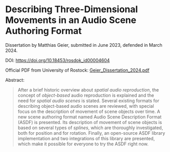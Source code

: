Describing Three-Dimensional Movements in an Audio Scene Authoring Format
=========================================================================

Dissertation by Matthias Geier, submitted in June 2023, defended in March 2024.

DOI: https://doi.org/10.18453/rosdok_id00004604

Official PDF from University of Rostock: [Geier_Dissertation_2024.pdf](https://rosdok.uni-rostock.de/file/rosdok_disshab_0000003153/rosdok_derivate_0000221852/Geier_Dissertation_2024.pdf)

Abstract:

> After a brief historic overview
> about *spatial audio reproduction*,
> the concept of *object-based* audio reproduction is explained
> and the need for *spatial audio scenes* is stated.
> Several existing formats for describing object-based audio scenes
> are reviewed,
> with special focus on the description of 
> movement of scene objects over time.
> A new scene authoring format named
> Audio Scene Description Format (ASDF) is presented.
> Its description of movement of scene objects
> is based on several types of *splines*,
> which are thoroughly investigated, both for position and for rotation.
> Finally, an open-source ASDF library implementation
> and two integrations of this library
> are presented, which make it possible for everyone to try the ASDF right now.

